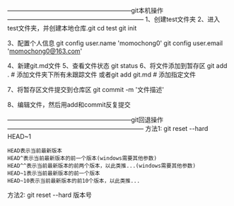 ————————————————————git本机操作——————————————————————
1、创建test文件夹
2、进入test文件夹，并创建本地仓库.git
cd test
git init

3、配置个人信息
git config user.name 'momochong0'
git config user.email 'momochong0@163.com'

4、新建git.md文件
5、查看文件状态
git status
6、将文件添加到暂存区
git add . # 添加文件夹下所有未跟踪文件
或者git add git.md # 添加指定文件

7、将暂存区文件提交到仓库区
git commit -m '文件描述'

8、编辑文件，然后用add和commit反复提交


————————————————————git回退操作——————————————————————
方法1:
git reset --hard HEAD~1

    HEAD表示当前最新版本
    HEAD^表示当前最新版本的前一个版本(windows需要其他参数)
    HEAD^^表示当前最新版本的前两个版本，以此类推...(windows需要其他参数)
    HEAD~1表示当前最新版本的前一个版本
    HEAD~10表示当前最新版本的前10个版本，以此类推...

方法2:
git reset --hard 版本号